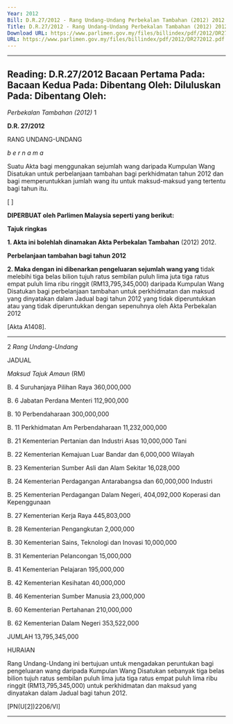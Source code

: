 ```yaml
---
Year: 2012
Bill: D.R.27/2012 - Rang Undang-Undang Perbekalan Tambahan (2012) 2012 (Lulus)
Title: D.R.27/2012 - Rang Undang-Undang Perbekalan Tambahan (2012) 2012 (Lulus)
Download URL: https://www.parlimen.gov.my/files/billindex/pdf/2012/DR272012.pdf
URL: https://www.parlimen.gov.my/files/billindex/pdf/2012/DR272012.pdf
---
```

---
Reading:
D.R.27/2012
Bacaan Pertama Pada:
Bacaan Kedua Pada:
Dibentang Oleh:
Diluluskan Pada:
Dibentang Oleh:
---

_Perbekalan Tambahan (2012)_ 1

**D.R. 27/2012**

RANG UNDANG-UNDANG

_b e r n a m a_

Suatu Akta bagi menggunakan sejumlah wang daripada Kumpulan
Wang Disatukan untuk perbelanjaan tambahan bagi perkhidmatan
tahun 2012 dan bagi memperuntukkan jumlah wang itu untuk
maksud-maksud yang tertentu bagi tahun itu.

[ ]

**DIPERBUAT oleh Parlimen Malaysia seperti yang berikut:**

**Tajuk ringkas**

**1. Akta ini bolehlah dinamakan Akta Perbekalan Tambahan**
(2012) 2012.

**Perbelanjaan tambahan bagi tahun 2012**

**2. Maka dengan ini dibenarkan pengeluaran sejumlah wang yang**
tidak melebihi tiga belas bilion tujuh ratus sembilan puluh lima
juta tiga ratus empat puluh lima ribu ringgit (RM13,795,345,000)
daripada Kumpulan Wang Disatukan bagi perbelanjaan tambahan
untuk perkhidmatan dan maksud yang dinyatakan dalam Jadual
bagi tahun 2012 yang tidak diperuntukkan atau yang tidak
diperuntukkan dengan sepenuhnya oleh Akta Perbekalan 2012

[Akta A1408].


-----

2 _Rang Undang-Undang_

JADUAL

_Maksud_ _Tajuk_ _Amaun_
(RM)

B. 4 Suruhanjaya Pilihan Raya 360,000,000

B. 6 Jabatan Perdana Menteri 112,900,000

B. 10 Perbendaharaan 300,000,000

B. 11 Perkhidmatan Am Perbendaharaan 11,232,000,000

B. 21 Kementerian Pertanian dan Industri Asas 10,000,000
Tani

B. 22 Kementerian Kemajuan Luar Bandar dan 6,000,000
Wilayah

B. 23 Kementerian Sumber Asli dan Alam Sekitar 16,028,000

B. 24 Kementerian Perdagangan Antarabangsa dan 60,000,000
Industri

B. 25 Kementerian Perdagangan Dalam Negeri, 404,092,000
Koperasi dan Kepenggunaan

B. 27 Kementerian Kerja Raya 445,803,000

B. 28 Kementerian Pengangkutan 2,000,000

B. 30 Kementerian Sains, Teknologi dan Inovasi 10,000,000

B. 31 Kementerian Pelancongan 15,000,000

B. 41 Kementerian Pelajaran 195,000,000

B. 42 Kementerian Kesihatan 40,000,000

B. 46 Kementerian Sumber Manusia 23,000,000

B. 60 Kementerian Pertahanan 210,000,000

B. 62 Kementerian Dalam Negeri 353,522,000

JUMLAH 13,795,345,000

HURAIAN

Rang Undang-Undang ini bertujuan untuk mengadakan peruntukan bagi
pengeluaran wang daripada Kumpulan Wang Disatukan sebanyak tiga belas
bilion tujuh ratus sembilan puluh lima juta tiga ratus empat puluh lima ribu
ringgit (RM13,795,345,000) untuk perkhidmatan dan maksud yang dinyatakan
dalam Jadual bagi tahun 2012.

[PN(U[2])2206/VI]


-----

